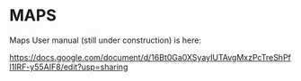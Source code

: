 # MAPS
Maps User manual (still under construction) is here:

https://docs.google.com/document/d/16Bt0Ga0XSyayIUTAvgMxzPcTreShPfl1IRF-y55AIF8/edit?usp=sharing

